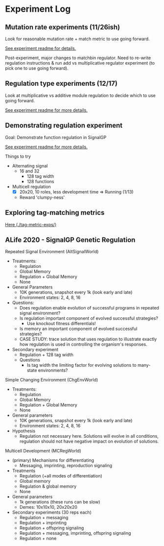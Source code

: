 # Experiment Log

## Mutation rate experiments (11/26ish)

Look for reasonable mutation rate + match metric to use going forward.

[See experiment readme for details.](./mut-rate-exps/)

Post-experiment, major changes to matchbin regulator. Need to re-write regulation instructions & run
add vs multiplicative regulator experiment (to pick one to use going forward).

## Regulation type experiments (12/17)

Look at multiplicative vs additive module regulation to decide which to use going forward.

[See experiment readme for more details.](./reg-type-exps/)

## Demonstrating regulation experiment

Goal: Demonstrate function regulation in SignalGP

[See experiment readme for more details.](./dem-reg-exps/)

Things to try

- Alternating signal
  - 16 and 32
    - 128 tag width
    - 128 functions
- Multicell regulation
  - [x] 20x20, 10 roles, less development time => Running (1/13)
  - Reward 'clumpy-ness'

## Exploring tag-matching metrics

[Here (./tag-metric-exps/)](./tag-metric-exps/)

## ALife 2020 - SignalGP Genetic Regulation

Repeated Signal Environment (AltSignalWorld)

- Treatments:
  - Regulation
  - Global Memory
  - Regulation + Global Memory
  - None
- General Parameters
  - 10K generations, snapshot every 1k (look early and late)
  - Environment states: 2, 4, 8, 16
- Questions:
  - Does regulation enable evolution of successful programs in repeated signal environment?
  - Is regulation important component of evolved successful strategies?
    - Use knockout fitness differentials!
  - Is memory an important component of evolved successful strategies?
  - CASE STUDY: trace solution that uses regulation to illustrate exactly how regulation is used in
    controlling the organism's responses.
- Secondary experiment
  - Regulation + 128 tag width
  - Questions
    - Is tag width the limiting factor for evolving solutions to many-state environments?

Simple Changing Environment (ChgEnvWorld)

- Treatments:
  - Regulation
  - Global Memory
  - Regulation + Global Memory
  - None
- General parameters
  - 10K generations, snapshot every 1k (look early and late)
  - Environment states: 2, 4, 8, 16
- Hypothesis
  - Regulation not necessary here. Solutions will evolve in all conditions, regulation should not have
    negative impact on evolution of solutions.

Multicell Development (MCRegWorld)

- (primary) Mechanisms for differentiating
  - Messaging, imprinting, reproduction signaling
- Treatments
  - Regulation (+all modes of differentiation)
  - Global memory
  - Regulation & global memory
  - None
- General parameters
  - 1k generations (these runs can be slow)
  - Demes: 10x10x10, 20x20x20
- Secondary experiments (30 reps each)
  - Regulation + messaging
  - Regulation + imprinting
  - Regulation + offspring signaling
  - Regulation + messaging, imprinting, offspring signaling
  - Regulation + none
